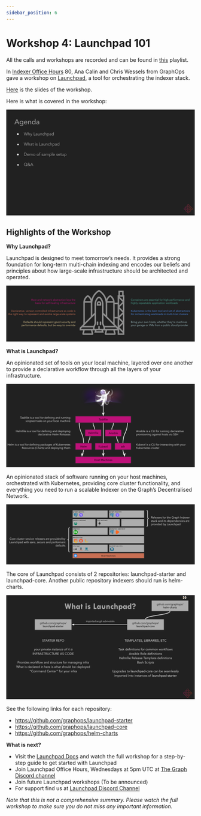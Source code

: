 ```yaml
---
sidebar_position: 6
---
```


# Workshop 4: Launchpad 101

All the calls and workshops are recorded and can be found in [this](https://www.youtube.com/playlist?list=PLTqyKgxaGF3SvYpAaIFAj9Gr-Rp0l7gUa) playlist. 

In [Indexer Office Hours](https://www.youtube.com/channel/UCQ7G_cCufIVUdUUUf-jdoVA) 80, Ana Calin and Chris Wessels from GraphOps gave a workshop on [Launchpad](https://www.youtube.com/watch?v=v82mKAq46K8&list=PLTqyKgxaGF3SvYpAaIFAj9Gr-Rp0l7gUa&index=6), a tool for orchestrating the indexer stack.


[Here](https://docs.google.com/presentation/u/1/d/1Pd0RuH8Hwq3Y62fMycM6Z6yW4uYsOWNlGBTZmIh9dTE/edit?usp=sharing) is the slides of the workshop. 

Here is what is covered in the workshop: 

![MIPs Workshop #4 Agenda](/img/workshops/mips-workshop4-agenda.png)
## Highlights of the Workshop

**Why Launchpad?**

Launchpad is designed to meet tomorrow’s needs. It provides a strong foundation for long-term multi-chain indexing and encodes our beliefs and principles about how large-scale infrastructure should be architected and operated.

![MIPs Workshop #4 Agenda](/img/workshops/mips-workshop4-why-launchpad.png)
       
**What is Launchpad?**

An opinionated set of tools on your local machine, layered over one
another to provide a declarative workflow through all the layers of your infrastructure.

![MIPs Workshop #4 Agenda](/img/workshops/mips-workshop4-what-launchpad.png)

An opinionated stack of software running on your host machines, orchestrated with Kubernetes, providing core cluster functionality, and everything you need to run a scalable Indexer on the Graph’s Decentralised Network. 

![MIPs Workshop #4 Agenda](/img/workshops/mips-workshop4-what-launchpad2.png)

The core of Launchpad consists of 2 repositories: launchpad-starter and launchpad-core. Another public repository indexers should run is helm-charts.

![MIPs Workshop #4 Agenda](/img/workshops/mips-workshop4-what-launchpad3.png)

See the following links for each repository: 
 - https://github.com/graphops/launchpad-starter
 - https://github.com/graphops/launchpad-core
 - https://github.com/graphops/helm-charts


**What is next?**
 - Visit the [Launchpad Docs](https://docs.graphops.xyz/launchpad/intro) and watch the full workshop for a step-by-step guide to get started with Launchpad
 - Join Launchpad Office Hours, Wednesdays at 5pm UTC at [The Graph Discord channel](https://discord.gg/jcSZGwC3Pw) 
 - Join future Launchpad workshops (To be announced)
 - For support find us at [Launchpad Discord Channel](https://discord.com/channels/438038660412342282/1029379955307585568)


*Note that this is not a comprehensive summary. Please watch the full workshop to make sure you do not miss any important information.*